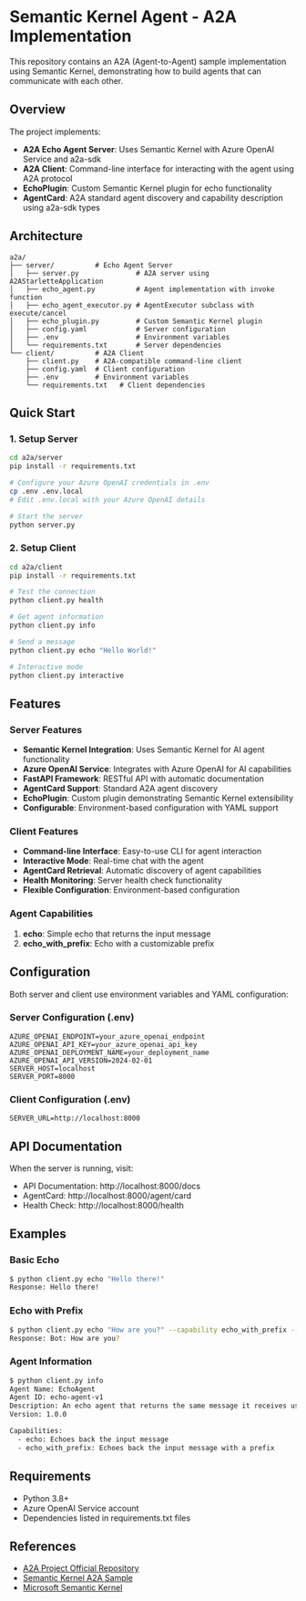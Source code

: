 # Semantic Kernel Agent - A2A Implementation

This repository contains an A2A (Agent-to-Agent) sample implementation using Semantic Kernel, demonstrating how to build agents that can communicate with each other.

## Overview

The project implements:
- **A2A Echo Agent Server**: Uses Semantic Kernel with Azure OpenAI Service and a2a-sdk
- **A2A Client**: Command-line interface for interacting with the agent using A2A protocol
- **EchoPlugin**: Custom Semantic Kernel plugin for echo functionality  
- **AgentCard**: A2A standard agent discovery and capability description using a2a-sdk types

## Architecture

```
a2a/
├── server/          # Echo Agent Server
│   ├── server.py              # A2A server using A2AStarletteApplication
│   ├── echo_agent.py          # Agent implementation with invoke function
│   ├── echo_agent_executor.py # AgentExecutor subclass with execute/cancel
│   ├── echo_plugin.py         # Custom Semantic Kernel plugin
│   ├── config.yaml            # Server configuration
│   ├── .env                   # Environment variables
│   └── requirements.txt       # Server dependencies
└── client/          # A2A Client
    ├── client.py    # A2A-compatible command-line client
    ├── config.yaml  # Client configuration
    ├── .env         # Environment variables
    └── requirements.txt   # Client dependencies
```

## Quick Start

### 1. Setup Server

```bash
cd a2a/server
pip install -r requirements.txt

# Configure your Azure OpenAI credentials in .env
cp .env .env.local
# Edit .env.local with your Azure OpenAI details

# Start the server
python server.py
```

### 2. Setup Client

```bash
cd a2a/client
pip install -r requirements.txt

# Test the connection
python client.py health

# Get agent information
python client.py info

# Send a message
python client.py echo "Hello World!"

# Interactive mode
python client.py interactive
```

## Features

### Server Features
- **Semantic Kernel Integration**: Uses Semantic Kernel for AI agent functionality
- **Azure OpenAI Service**: Integrates with Azure OpenAI for AI capabilities
- **FastAPI Framework**: RESTful API with automatic documentation
- **AgentCard Support**: Standard A2A agent discovery
- **EchoPlugin**: Custom plugin demonstrating Semantic Kernel extensibility
- **Configurable**: Environment-based configuration with YAML support

### Client Features
- **Command-line Interface**: Easy-to-use CLI for agent interaction
- **Interactive Mode**: Real-time chat with the agent
- **AgentCard Retrieval**: Automatic discovery of agent capabilities
- **Health Monitoring**: Server health check functionality
- **Flexible Configuration**: Environment-based configuration

### Agent Capabilities
1. **echo**: Simple echo that returns the input message
2. **echo_with_prefix**: Echo with a customizable prefix

## Configuration

Both server and client use environment variables and YAML configuration:

### Server Configuration (.env)
```env
AZURE_OPENAI_ENDPOINT=your_azure_openai_endpoint
AZURE_OPENAI_API_KEY=your_azure_openai_api_key
AZURE_OPENAI_DEPLOYMENT_NAME=your_deployment_name
AZURE_OPENAI_API_VERSION=2024-02-01
SERVER_HOST=localhost
SERVER_PORT=8000
```

### Client Configuration (.env)
```env
SERVER_URL=http://localhost:8000
```

## API Documentation

When the server is running, visit:
- API Documentation: http://localhost:8000/docs
- AgentCard: http://localhost:8000/agent/card
- Health Check: http://localhost:8000/health

## Examples

### Basic Echo
```bash
$ python client.py echo "Hello there!"
Response: Hello there!
```

### Echo with Prefix
```bash
$ python client.py echo "How are you?" --capability echo_with_prefix --prefix "Bot: "
Response: Bot: How are you?
```

### Agent Information
```bash
$ python client.py info
Agent Name: EchoAgent
Agent ID: echo-agent-v1
Description: An echo agent that returns the same message it receives using Semantic Kernel
Version: 1.0.0

Capabilities:
  - echo: Echoes back the input message
  - echo_with_prefix: Echoes back the input message with a prefix
```

## Requirements

- Python 3.8+
- Azure OpenAI Service account
- Dependencies listed in requirements.txt files

## References

- [A2A Project Official Repository](https://github.com/a2aproject/a2a-python)
- [Semantic Kernel A2A Sample](https://github.com/mathminds/a2a/tree/main/samples/python/agents/semantickernel)
- [Microsoft Semantic Kernel](https://github.com/microsoft/semantic-kernel)